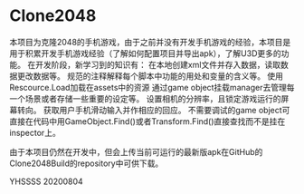 # Clone2048
本项目为克隆2048的手机游戏，由于之前并没有开发手机游戏的经验，本项目是用于积累开发手机游戏经验（了解如何配置项目并导出apk），了解U3D更多的功能。
在开发阶段，新学习到的知识有：
  在本地创建xml文件并存入数据，读取数据更改数据等。
  规范的注释解释每个脚本中功能的用处和变量的含义等。
  使用Rescource.Load加载在assets中的资源
  通过game object挂载manager去管理每一个场景或者存储一些重要的设定等。
  设置相机的分辨率，且锁定游戏运行的屏幕转向。
  获取用户手机滑动输入并作相应的回应。
  不需要调试的game object可直接在代码中用GameObject.Find()或者Transform.Find()直接查找而不是挂在inspector上。
  

由于本项目仍然在开发中，但会上传当前可运行的最新版apk在GitHub的Clone2048Build的repository中可供下载。

YHSSSS
20200804
